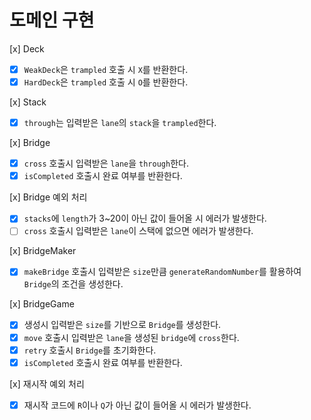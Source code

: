 # 도메인 구현

[x] Deck

- [x] `WeakDeck`은 `trampled` 호출 시 `X`를 반환한다.
- [x] `HardDeck`은 `trampled` 호출 시 `O`를 반환한다.

[x] Stack

- [x] `through`는 입력받은 `lane`의 `stack`을 `trampled`한다.

[x] Bridge

- [x] `cross` 호출시 입력받은 `lane`을 `through`한다.
- [x] `isCompleted` 호출시 완료 여부를 반환한다.

[x] Bridge 예외 처리

- [x] `stacks`에 `length`가 3~20이 아닌 값이 들어올 시 에러가 발생한다.
- [ ] `cross` 호출시 입력받은 `lane`이 스택에 없으면 에러가 발생한다.

[x] BridgeMaker

- [x] `makeBridge` 호출시 입력받은 `size`만큼 `generateRandomNumber`를 활용하여 `Bridge`의 조건을 생성한다.

[x] BridgeGame

- [x] 생성시 입력받은 `size`를 기반으로 `Bridge`를 생성한다.
- [x] `move` 호출시 입력받은 `lane`을 생성된 `bridge`에 `cross`한다.
- [x] `retry` 호출시 `Bridge`를 초기화한다.
- [x] `isCompleted` 호출시 완료 여부를 반환한다.

[x] 재시작 예외 처리

- [x] 재시작 코드에 `R`이나 `Q`가 아닌 값이 들어올 시 에러가 발생한다.
